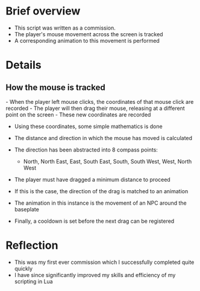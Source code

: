 # Brief overview
- This script was written as a commission.
- The player's mouse movement across the screen is tracked
- A corresponding animation to this movement is performed

# Details

<h2>How the mouse is tracked</h2>
- When the player left mouse clicks, the coordinates of that mouse click are recorded
- The player will then drag their mouse, releasing at a different point on the screen
- These new coordinates are recorded

- Using these coordinates, some simple mathematics is done
- The distance and direction in which the mouse has moved is calculated
- The direction has been abstracted into 8 compass points:
  - North, North East, East, South East, South, South West, West, North West

- The player must have dragged a minimum distance to proceed
- If this is the case, the direction of the drag is matched to an animation
- The animation in this instance is the movement of an NPC around the baseplate

- Finally, a cooldown is set before the next drag can be registered

# Reflection
- This was my first ever commission which I successfully completed quite quickly
- I have since significantly improved my skills and efficiency of my scripting in Lua

